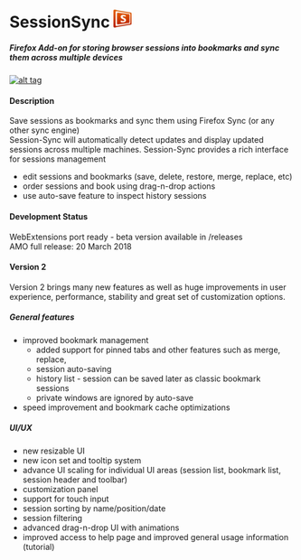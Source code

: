 SessionSync [![Session Sync](/data/images/icon32.png)](https://addons.mozilla.org/en-US/firefox/addon/session-sync/)
===========

##### Firefox Add-on for storing browser sessions into bookmarks and sync them across multiple devices

[![alt tag](https://ffp4g1ylyit3jdyti1hqcvtb-wpengine.netdna-ssl.com/addons/files/2015/11/AMO-button_1.png)](https://addons.mozilla.org/en-US/firefox/addon/session-sync/)

#### Description

Save sessions as bookmarks and sync them using Firefox Sync (or any other sync engine)  
Session-Sync will automatically detect updates and display updated sessions across multiple machines.
Session-Sync provides a rich interface for sessions management
  - edit sessions and bookmarks (save, delete, restore, merge, replace, etc)
  - order sessions and book using drag-n-drop actions
  - use auto-save feature to inspect history sessions 

#### Development Status
WebExtensions port ready - beta version available in /releases  
AMO full release: 20 March 2018

#### Version 2

Version 2 brings many new features as well as huge improvements in user experience, performance, stability and great set of customization options.

##### General features
  - improved bookmark management
    - added support for pinned tabs and other features such as merge, replace,
    - session auto-saving
    - history list - session can be saved later as classic bookmark sessions
    - private windows are ignored by auto-save
  - speed improvement and bookmark cache optimizations

##### UI/UX
  - new resizable UI
  - new icon set and tooltip system
  - advance UI scaling for individual UI areas (session list, bookmark list, session header and toolbar)
  - customization panel
  - support for touch input
  - session sorting by name/position/date
  - session filtering
  - advanced drag-n-drop UI with animations
  - improved access to help page and improved general usage information (tutorial)


